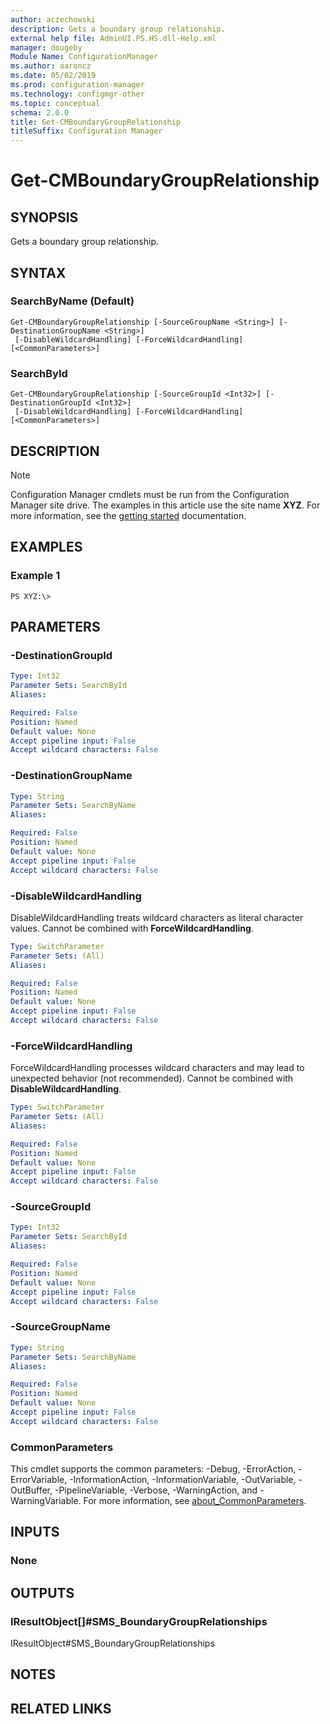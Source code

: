 ```yaml
---
author: aczechowski
description: Gets a boundary group relationship.
external help file: AdminUI.PS.HS.dll-Help.xml
manager: dougeby
Module Name: ConfigurationManager
ms.author: aaroncz
ms.date: 05/02/2019
ms.prod: configuration-manager
ms.technology: configmgr-other
ms.topic: conceptual
schema: 2.0.0
title: Get-CMBoundaryGroupRelationship
titleSuffix: Configuration Manager
---
```


# Get-CMBoundaryGroupRelationship

## SYNOPSIS
Gets a boundary group relationship.

## SYNTAX

### SearchByName (Default)
```
Get-CMBoundaryGroupRelationship [-SourceGroupName <String>] [-DestinationGroupName <String>]
 [-DisableWildcardHandling] [-ForceWildcardHandling] [<CommonParameters>]
```

### SearchById
```
Get-CMBoundaryGroupRelationship [-SourceGroupId <Int32>] [-DestinationGroupId <Int32>]
 [-DisableWildcardHandling] [-ForceWildcardHandling] [<CommonParameters>]
```

## DESCRIPTION

> [!NOTE]
> Configuration Manager cmdlets must be run from the Configuration Manager site drive.
> The examples in this article use the site name **XYZ**. For more information, see the
> [getting started](/powershell/sccm/overview) documentation.

## EXAMPLES

### Example 1
```
PS XYZ:\>
```

## PARAMETERS

### -DestinationGroupId
```yaml
Type: Int32
Parameter Sets: SearchById
Aliases:

Required: False
Position: Named
Default value: None
Accept pipeline input: False
Accept wildcard characters: False
```

### -DestinationGroupName
```yaml
Type: String
Parameter Sets: SearchByName
Aliases:

Required: False
Position: Named
Default value: None
Accept pipeline input: False
Accept wildcard characters: False
```

### -DisableWildcardHandling
DisableWildcardHandling treats wildcard characters as literal character values. Cannot be combined with **ForceWildcardHandling**.

```yaml
Type: SwitchParameter
Parameter Sets: (All)
Aliases:

Required: False
Position: Named
Default value: None
Accept pipeline input: False
Accept wildcard characters: False
```

### -ForceWildcardHandling
ForceWildcardHandling processes wildcard characters and may lead to unexpected behavior (not recommended). Cannot be combined with **DisableWildcardHandling**.

```yaml
Type: SwitchParameter
Parameter Sets: (All)
Aliases:

Required: False
Position: Named
Default value: None
Accept pipeline input: False
Accept wildcard characters: False
```

### -SourceGroupId
```yaml
Type: Int32
Parameter Sets: SearchById
Aliases:

Required: False
Position: Named
Default value: None
Accept pipeline input: False
Accept wildcard characters: False
```

### -SourceGroupName
```yaml
Type: String
Parameter Sets: SearchByName
Aliases:

Required: False
Position: Named
Default value: None
Accept pipeline input: False
Accept wildcard characters: False
```

### CommonParameters
This cmdlet supports the common parameters: -Debug, -ErrorAction, -ErrorVariable, -InformationAction, -InformationVariable, -OutVariable, -OutBuffer, -PipelineVariable, -Verbose, -WarningAction, and -WarningVariable. For more information, see [about_CommonParameters](http://go.microsoft.com/fwlink/?LinkID=113216).

## INPUTS

### None

## OUTPUTS

### IResultObject[]#SMS_BoundaryGroupRelationships
IResultObject#SMS_BoundaryGroupRelationships

## NOTES

## RELATED LINKS
